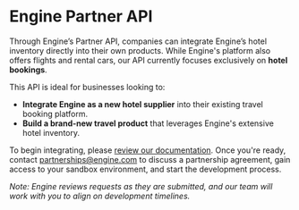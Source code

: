 # Engine Partner API

Through Engine’s Partner API, companies can integrate Engine’s hotel inventory directly into their own products.
While Engine's platform also offers flights and rental cars, our API currently focuses exclusively on **hotel bookings**.

This API is ideal for businesses looking to:

* **Integrate Engine as a new hotel supplier** into their existing travel booking platform.
* **Build a brand-new travel product** that leverages Engine's extensive hotel inventory.

To begin integrating, please [review our documentation](https://engine-public.github.io/engine-partner-api).
Once you're ready, contact partnerships@engine.com to discuss a partnership agreement, gain access to your sandbox environment, and start the development process.

_Note: Engine reviews requests as they are submitted, and our team will work with you to align on development timelines._

